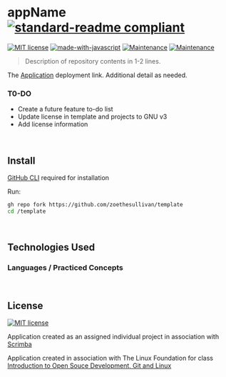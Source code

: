 # appName [![standard-readme compliant](https://img.shields.io/badge/readme%20style-standard-brightgreen.svg?style=flat-square)](https://github.com/RichardLitt/standard-readme)

 [![MIT license](https://img.shields.io/badge/License-MIT-blue.svg)](https://lbesson.mit-license.org/) [![made-with-javascript](https://img.shields.io/badge/Made%20with-JavaScript-1f425f.svg)](https://www.javascript.com) [![Maintenance](https://img.shields.io/badge/Maintained%3F-no-red.svg)](https://bitbucket.org/lbesson/ansi-colors) [![Maintenance](https://img.shields.io/badge/Maintained%3F-yes-g.svg)](https://bitbucket.org/lbesson/ansi-colors)

> Description of repository contents in 1-2 lines.

The [Application](z.netlify.app/) deployment link. Additional detail as needed.

### T0-DO

- Create a future feature to-do list
- Update license in template and projects to GNU v3
- Add license information

</br>

## Install

[GitHub CLI](https://cli.github.com/manual/) required for installation

Run:
```sh
gh repo fork https://github.com/zoethesullivan/template
cd /template
```

</br>

## Technologies Used

### Languages / Practiced Concepts

</br>

## License

[![MIT license](https://img.shields.io/badge/License-MIT-blue.svg)](https://lbesson.mit-license.org/)

Application created as an assigned individual project in association with [Scrimba](https://scrimba.com/)

Application created in association with The Linux Foundation for class [Introduction to Open Souce Development, Git and Linux](https://openprofile.dev/profile/zoetsullivan)
